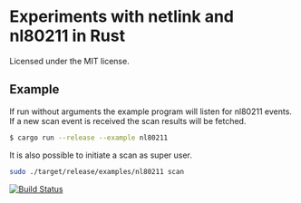 # Experiments with netlink and nl80211 in Rust

Licensed under the MIT license.

## Example

If run without arguments the example program will listen for nl80211 events.
If a new scan event is received the scan results will be fetched.

```bash
$ cargo run --release --example nl80211
```

It is also possible to initiate a scan as super user.

```bash
sudo ./target/release/examples/nl80211 scan
```

[![Build Status](https://travis-ci.org/blueluna/nl80211-rs.svg?branch=master)](https://travis-ci.org/blueluna/nl80211-rs)